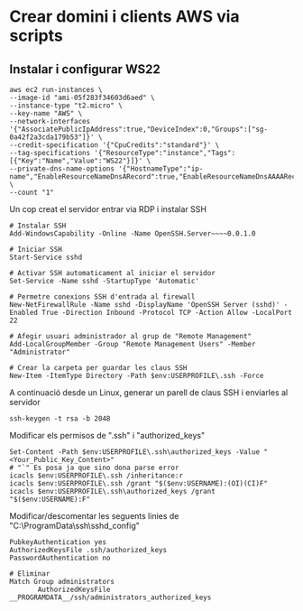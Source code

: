 # Crear domini i clients AWS via scripts
## Instalar i configurar WS22
```
aws ec2 run-instances \
--image-id "ami-05f283f34603d6aed" \
--instance-type "t2.micro" \
--key-name "AWS" \
--network-interfaces '{"AssociatePublicIpAddress":true,"DeviceIndex":0,"Groups":["sg-0a42f2a3cda179b53"]}' \
--credit-specification '{"CpuCredits":"standard"}' \
--tag-specifications '{"ResourceType":"instance","Tags":[{"Key":"Name","Value":"WS22"}]}' \
--private-dns-name-options '{"HostnameType":"ip-name","EnableResourceNameDnsARecord":true,"EnableResourceNameDnsAAAARecord":false}' \
--count "1" 
```
Un cop creat el servidor entrar via RDP i instalar SSH
```
# Instalar SSH
Add-WindowsCapability -Online -Name OpenSSH.Server~~~~0.0.1.0

# Iniciar SSH
Start-Service sshd

# Activar SSH automaticament al iniciar el servidor
Set-Service -Name sshd -StartupType 'Automatic'

# Permetre conexions SSH d'entrada al firewall
New-NetFirewallRule -Name sshd -DisplayName 'OpenSSH Server (sshd)' -Enabled True -Direction Inbound -Protocol TCP -Action Allow -LocalPort 22

# Afegir usuari administrador al grup de "Remote Management"
Add-LocalGroupMember -Group "Remote Management Users" -Member "Administrator"

# Crear la carpeta per guardar les claus SSH
New-Item -ItemType Directory -Path $env:USERPROFILE\.ssh -Force
```
A continuació desde un Linux, generar un parell de claus SSH i enviarles al servidor
```
ssh-keygen -t rsa -b 2048
```
Modificar els permisos de ".ssh" i "authorized_keys"
```
Set-Content -Path $env:USERPROFILE\.ssh\authorized_keys -Value "<Your_Public_Key_Content>"
# "`" Es posa ja que sino dona parse error
icacls $env:USERPROFILE\.ssh /inheritance:r
icacls $env:USERPROFILE\.ssh /grant "$($env:USERNAME):(OI)(CI)F"
icacls $env:USERPROFILE\.ssh\authorized_keys /grant "$($env:USERNAME):F"
```
Modificar/descomentar les seguents linies de "C:\ProgramData\ssh\sshd_config"
```
PubkeyAuthentication yes
AuthorizedKeysFile .ssh/authorized_keys
PasswordAuthentication no

# Eliminar
Match Group administrators
       AuthorizedKeysFile __PROGRAMDATA__/ssh/administrators_authorized_keys
```
